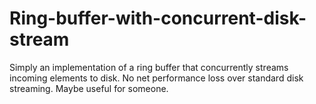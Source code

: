 # Ring-buffer-with-concurrent-disk-stream
Simply an implementation of a ring buffer that concurrently streams incoming elements to disk. No net performance loss over standard  disk streaming. Maybe useful for someone.
